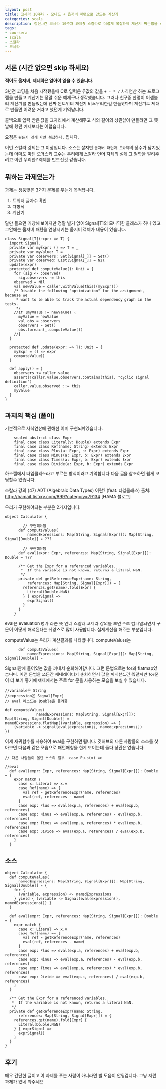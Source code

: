 ```yaml
---
layout: post
title: 코세라 10주차 - 모나드 + 옵저버 패턴으로 만드는 계산기
categories: scala
description: 정신나간 코세라 10주차 과제중 스칼라로 더럽게 복잡하게 계산기 짜는법을 소개합니다. 
tags:
- coursera
- scala
- 스칼라
- 코세라
---
```


## 서론 (시간 없으면 skip 하세요)

**적어도 옵저버, 제네릭은 알아야 읽을 수 있습니다.**

3년전 코딩을 처음 시작했을때 C로 입력은 두값의 값을 `+ - * /` 사칙연산 하는 프로그램을 만들고
계산기는 정말 쉬운 예제구나 생각했습니다. 그러나 친구중 한명이 어셈블리 계산기를 만들었는데 
진짜 윈도위의 계산기 비스무리한걸 만들었다며 계산기도 제대로 만들면 어려운 거라고 했던게 기억납니다.

콜백으로 입력 받은 값을 그자리에서 계산해주고 식의 길이의 상관없이 만들려면 그 옛날에 했던 예제보다는 어렵습니다.

요점은 `뭔든지 깊게 파면 복잡하다.` 입니다.

이번 스칼라 강의는 그 이상입니다. 소스는 짧지만 `옵저버 패턴과 모나딕`의 정수가 담겨있는데 아마도 마틴 오더스키 교수는 우리에게
스칼라 언어 자체의 설게 그 철학을 알려주려고 이런 무리한? 예제를 만드신것 같습니다. 

## 뭐하는 과제였는가

과제는 생둥맞은 3가지 문제를 푸는게 목적입니다.
 
1. 트위터 글자수 확인
1. 다항식
1. 계산기

말만 들으면 거창해 보이지만 정말 별거 없이 Signal\[T\]의 모나딕한 클래스가 하나 있고 그안에는 옵져버 패턴을 연상시키는 옵저버 객체가 내용이 있습니다.
 

    class Signal[T](expr: => T) {
      import Signal._
      private var myExpr: () => T = _
      private var myValue: T = _
      private var observers: Set[Signal[_]] = Set()
      private var observed: List[Signal[_]] = Nil
      update(expr)
      protected def computeValue(): Unit = {
        for (sig <- observed)
          sig.observers -= this
        observed = Nil
        val newValue = caller.withValue(this)(myExpr())
        /* Disable the following "optimization" for the assignment, because we
         * want to be able to track the actual dependency graph in the tests.
         */
        //if (myValue != newValue) {
          myValue = newValue
          val obs = observers
          observers = Set()
          obs.foreach(_.computeValue())
        //}
      }
    
      protected def update(expr: => T): Unit = {
        myExpr = () => expr
        computeValue()
      }
    
      def apply() = {
        observers += caller.value
        assert(!caller.value.observers.contains(this), "cyclic signal definition")
        caller.value.observed ::= this
        myValue
      }
    }

## 과제의 핵심 (풀이)

기본적으로 사칙연산에 관해선 이미 구현되어있습니다.

        sealed abstract class Expr
        final case class Literal(v: Double) extends Expr
        final case class Ref(name: String) extends Expr
        final case class Plus(a: Expr, b: Expr) extends Expr
        final case class Minus(a: Expr, b: Expr) extends Expr
        final case class Times(a: Expr, b: Expr) extends Expr
        final case class Divide(a: Expr, b: Expr) extends Expr
        

하스켈에서 타입클래스라고 부르는 방식이라고 기억합니다 다음 글을 참조하면 쉽게 코딩할수 있습니다.


스칼라 강의 (47) ADT (Algebraic Data Types) 이란? (feat. 타입클래스)
출처: http://hamait.tistory.com/899?category=79134 [HAMA 블로그]

우리가 구현해야되는 부분은 2가지입니다.

    object Calculator {
    
            // 구현해야됨
          def computeValues(
              namedExpressions: Map[String, Signal[Expr]]): Map[String, Signal[Double]] = ???
        
            // 구현해야됨
          def eval(expr: Expr, references: Map[String, Signal[Expr]]): Double = ???
        
          /** Get the Expr for a referenced variables.
           *  If the variable is not known, returns a literal NaN.
           */
          private def getReferenceExpr(name: String,
              references: Map[String, Signal[Expr]]) = {
            references.get(name).fold[Expr] {
              Literal(Double.NaN)
            } { exprSignal =>
              exprSignal()
            }
          }
        }

eval은 evaluation 평가 라는 뜻 인데 스칼라 코세라 강의를 보면 주로 컴파일되면서
구문이 어떻게 해석된다는 뉘앙스로 많이 사용합니다. 
실제계산을 해주는 부분입니다.

computeValus는 우리가 계산결과를 나타냅니다. computeValues는

          def computeValues(
              namedExpressions: Map[String, Signal[Expr]]): Map[String, Signal[Double]] =

Signal안에 들어있는 값을 꺼내서 순회해야합니다. 그런 문법으로는 for과 flatmap있습니다.
어떤 문법을 쓰든간 제네레이터가 순회하면서 값을 꺼내쓴느건 똑같지만 for문이 더 보기 좋기에 예제에서는 주로 for 문을 사용하는 모습을 보실 수 있습니다.
 
    //variable은 String
    //expression은 Signal[Expr]
    // eval 메소드는 Double을 돌려줌
    
    def computeValues(
                  namedExpressions: Map[String, Signal[Expr]]): Map[String, Signal[Double]] =
    namedExpressions.flatMap((variable, expression) => {
        (variable -> Signal(eval(expression(), namedExpressions)))
    })
    
    
이제 재귀함수를 사용하여 eval을 구현하면 됩니다. 깃허브의 다른 사람들의 소스를 찾아보면 다음과 같은 모습으로 패턴매칭을 한게 보이는데 둘다 상관은 없습니다.

    // 다른 사람들이 올린 소스의 일부  case Plus(x) =>
    
    //eval
      def eval(expr: Expr, references: Map[String, Signal[Expr]]): Double = {
        expr match {
          case x: Literal => x.v
          case Ref(name) => {
            val ref = getReferenceExpr(name, references)
            eval(ref, references - name)
          }
          case exp: Plus => eval(exp.a, references) + eval(exp.b, references)
          case exp: Minus => eval(exp.a, references) - eval(exp.b, references)
          case exp: Times => eval(exp.a, references) * eval(exp.b, references)
          case exp: Divide => eval(exp.a, references) / eval(exp.b, references)
        }
      }

## 소스

    object Calculator {
      def computeValues(
          namedExpressions: Map[String, Signal[Expr]]): Map[String, Signal[Double]] = {
        for {
          (variable, expression) <- namedExpressions
        } yield { (variable -> Signal(eval(expression(), namedExpressions))) }
      }
    
      def eval(expr: Expr, references: Map[String, Signal[Expr]]): Double = {
        expr match {
          case x: Literal => x.v
          case Ref(name) => {
            val ref = getReferenceExpr(name, references)
            eval(ref, references - name)
          }
          case exp: Plus => eval(exp.a, references) + eval(exp.b, references)
          case exp: Minus => eval(exp.a, references) - eval(exp.b, references)
          case exp: Times => eval(exp.a, references) * eval(exp.b, references)
          case exp: Divide => eval(exp.a, references) / eval(exp.b, references)
        }
      }
    
      /** Get the Expr for a referenced variables.
       *  If the variable is not known, returns a literal NaN.
       */
      private def getReferenceExpr(name: String,
          references: Map[String, Signal[Expr]]) = {
        references.get(name).fold[Expr] {
          Literal(Double.NaN)
        } { exprSignal =>
          exprSignal()
        }
      }
    }

## 후기

매우 간단한 글이고 이 과제를 푸는 사람이 아니라면 별 도움이 안될겁니다. 그냥 저런 과제가 있네 봐주세요
